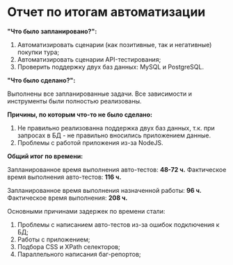 # Отчет по итогам автоматизации

**"Что было запланировано?":**

  1. Автоматизировать сценарии (как позитивные, так и негативные) покупки тура;
  2. Автоматизировать сценарии API-тестирования;
  3. Проверить поддержку двух баз данных: MySQL и PostgreSQL.

**"Что было сделано?":**

  Выполнены все запланированные задачи. Все зависимости и инструменты были полностью реализованы.
  
**Причины, по которым что-то не было сделано:**

  1. Не правильно реализованна поддержка двух баз данных, т.к. при запросах в БД - не правильно вносились приложением данные.
  2. Проблемы с работой приложения из-за NodeJS.

**Общий итог по времени:**

Запланированное время выполнения авто-тестов: **48-72 ч.**
Фактическое время выполнения авто-тестов: **116 ч.**

Запланированное время выполнения назначенной работы: **96 ч.**
Фактическое время выполнения: **208 ч.**

Основными причинами задержек по времени стали:
  1. Проблемы с написанием авто-тестов из-за ошибок подключения к БД;
  2. Работы с приложением;
  3. Подбора CSS и XPath селекторов;
  4. Параллельного написания баг-репортов;